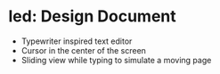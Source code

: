 # led: Design Document

- Typewriter inspired text editor
- Cursor in the center of the screen
- Sliding view while typing to simulate a moving page
